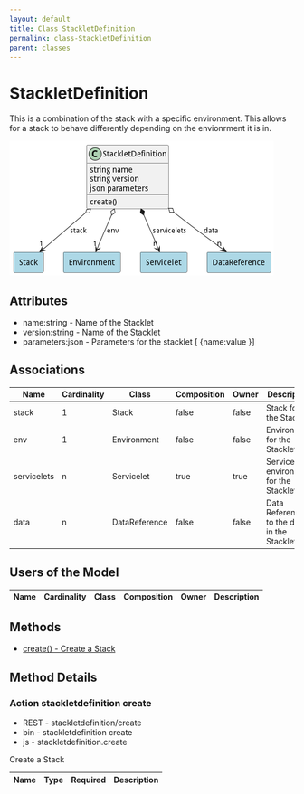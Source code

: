 ```yaml
---
layout: default
title: Class StackletDefinition
permalink: class-StackletDefinition
parent: classes
---
```


# StackletDefinition

This is a combination of the stack with a specific environment. This allows for a stack to behave differently depending on the envionrment it is in.

![Logical Diagram](./logical.png)

## Attributes

* name:string - Name of the Stacklet
* version:string - Name of the Stacklet
* parameters:json - Parameters for the stacklet [ {name:value }]


## Associations

| Name | Cardinality | Class | Composition | Owner | Description |
| --- | --- | --- | --- | --- | --- |
| stack | 1 | Stack | false | false | Stack for the Stacklet |
| env | 1 | Environment | false | false | Environment for the Stacklet |
| servicelets | n | Servicelet | true | true | Service with environment for the Stacklet |
| data | n | DataReference | false | false | Data References to the data in the Stacklet |


## Users of the Model

| Name | Cardinality | Class | Composition | Owner | Description |
| --- | --- | --- | --- | --- | --- |





## Methods

* [create() - Create a Stack](#action-create)


<h2>Method Details</h2>
    
### Action stackletdefinition create

* REST - stackletdefinition/create
* bin - stackletdefinition create
* js - stackletdefinition.create

Create a Stack

| Name | Type | Required | Description |
|---|---|---|---|





